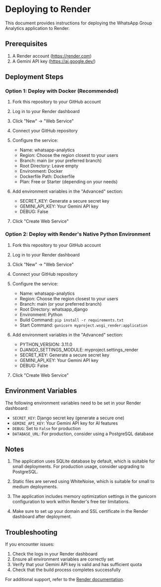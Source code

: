 # Deploying to Render

This document provides instructions for deploying the WhatsApp Group Analytics application to Render.

## Prerequisites

1. A Render account (https://render.com)
2. A Gemini API key (https://ai.google.dev/)

## Deployment Steps

### Option 1: Deploy with Docker (Recommended)

1. Fork this repository to your GitHub account
2. Log in to your Render dashboard
3. Click "New" → "Web Service"
4. Connect your GitHub repository
5. Configure the service:
   - Name: whatsapp-analytics
   - Region: Choose the region closest to your users
   - Branch: main (or your preferred branch)
   - Root Directory: Leave empty
   - Environment: Docker
   - Dockerfile Path: Dockerfile
   - Plan: Free or Starter (depending on your needs)

6. Add environment variables in the "Advanced" section:
   - SECRET_KEY: Generate a secure secret key
   - GEMINI_API_KEY: Your Gemini API key
   - DEBUG: False

7. Click "Create Web Service"

### Option 2: Deploy with Render's Native Python Environment

1. Fork this repository to your GitHub account
2. Log in to your Render dashboard
3. Click "New" → "Web Service"
4. Connect your GitHub repository
5. Configure the service:
   - Name: whatsapp-analytics
   - Region: Choose the region closest to your users
   - Branch: main (or your preferred branch)
   - Root Directory: whatsapp_django
   - Environment: Python
   - Build Command: `pip install -r requirements.txt`
   - Start Command: `gunicorn myproject.wsgi_render:application`

6. Add environment variables in the "Advanced" section:
   - PYTHON_VERSION: 3.11.0
   - DJANGO_SETTINGS_MODULE: myproject.settings_render
   - SECRET_KEY: Generate a secure secret key
   - GEMINI_API_KEY: Your Gemini API key
   - DEBUG: False

7. Click "Create Web Service"

## Environment Variables

The following environment variables need to be set in your Render dashboard:

- `SECRET_KEY`: Django secret key (generate a secure one)
- `GEMINI_API_KEY`: Your Gemini API key for AI features
- `DEBUG`: Set to `False` for production
- `DATABASE_URL`: For production, consider using a PostgreSQL database

## Notes

1. The application uses SQLite database by default, which is suitable for small deployments. For production usage, consider upgrading to PostgreSQL.

2. Static files are served using WhiteNoise, which is suitable for small to medium deployments.

3. The application includes memory optimization settings in the gunicorn configuration to work within Render's free tier limitations.

4. Make sure to set up your domain and SSL certificate in the Render dashboard after deployment.

## Troubleshooting

If you encounter issues:

1. Check the logs in your Render dashboard
2. Ensure all environment variables are correctly set
3. Verify that your Gemini API key is valid and has sufficient quota
4. Check that the build process completes successfully

For additional support, refer to the [Render documentation](https://render.com/docs).